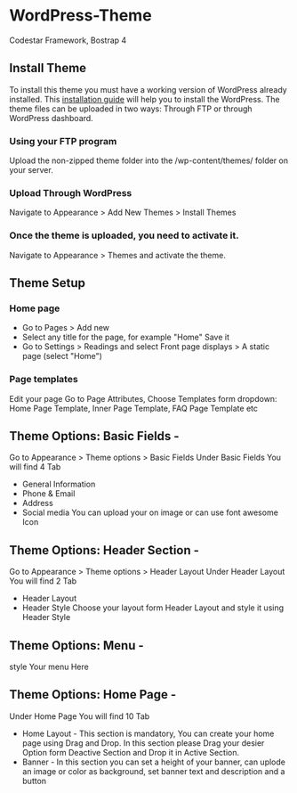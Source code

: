 # WordPress-Theme
Codestar Framework, Bostrap 4

## Install Theme 
To install this theme you must have a working version of WordPress already installed. This [installation guide](https://codex.wordpress.org/) will help you to install the WordPress. The theme files can be uploaded in two ways: Through FTP or through WordPress dashboard.

### Using your FTP program
Upload the non-zipped theme folder into the /wp-content/themes/ folder on your server.

### Upload Through WordPress
Navigate to Appearance > Add New Themes > Install Themes

### Once the theme is uploaded, you need to activate it.
Navigate to Appearance > Themes and activate the theme.

## Theme Setup

### Home page
* Go to Pages > Add new
* Select any title for the page, for example "Home" Save it 
* Go to Settings > Readings and select Front page displays > A static page (select "Home")

### Page templates
Edit your page
Go to Page Attributes, Choose Templates form  dropdown: Home Page Template, Inner Page Template, FAQ Page Template etc

## Theme Options: Basic Fields -
Go to Appearance > Theme options > Basic Fields
Under Basic Fields You will find 4 Tab 
* General Information
* Phone & Email
* Address
* Social media
You can upload your on image or can use font awesome Icon

## Theme Options: Header Section -
Go to Appearance > Theme options > Header Layout
Under Header Layout You will find 2 Tab 
* Header Layout
* Header Style
Choose your layout form Header Layout and style it using Header Style

## Theme Options: Menu -
style Your menu Here

## Theme Options: Home Page -
Under Home Page You will find 10 Tab
* Home Layout - This section is mandatory, You can create your home page using Drag and Drop. In this section please Drag your desier Option form Deactive Section and Drop it in Active Section.
* Banner - In this section you can set a height of your banner, can uplode an image or color as background, set banner text and description and a button 


